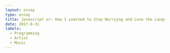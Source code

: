 ```yaml
---
layout: essay
type: essay
title: Javascript or: How I Learned to Stop Worrying and Love the Language
date: 2017-8-31
labels:
  - Programming
  - Artist
  - Music
---
```

